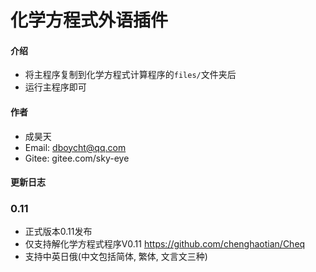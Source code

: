 # 化学方程式外语插件

#### 介绍
- 将主程序复制到化学方程式计算程序的`files/`文件夹后
- 运行主程序即可

#### 作者

- 成昊天
- Email: dboycht@qq.com
- Gitee: gitee.com/sky-eye


#### 更新日志
### 0.11
- 正式版本0.11发布
- 仅支持解化学方程式程序V0.11 https://github.com/chenghaotian/Cheq
- 支持中英日俄(中文包括简体, 繁体, 文言文三种)
